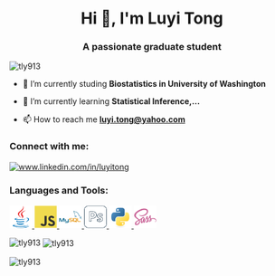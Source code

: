 <h1 align="center">Hi 👋, I'm Luyi Tong</h1>
<h3 align="center">A passionate graduate student</h3>

<p align="left"> <img src="https://komarev.com/ghpvc/?username=tly913&label=Profile%20views&color=0e75b6&style=flat" alt="tly913" /> </p>

- 🔭 I’m currently studing **Biostatistics in University of Washington**

- 🌱 I’m currently learning **Statistical Inference,...**

- 📫 How to reach me **luyi.tong@yahoo.com**

<h3 align="left">Connect with me:</h3>
<p align="left">
<a href="https://linkedin.com/in/www.linkedin.com/in/luyitong" target="blank"><img align="center" src="https://raw.githubusercontent.com/rahuldkjain/github-profile-readme-generator/master/src/images/icons/Social/linked-in-alt.svg" alt="www.linkedin.com/in/luyitong" height="30" width="40" /></a>
</p>

<h3 align="left">Languages and Tools:</h3>
<p align="left"> <a href="https://www.java.com" target="_blank" rel="noreferrer"> <img src="https://raw.githubusercontent.com/devicons/devicon/master/icons/java/java-original.svg" alt="java" width="40" height="40"/> </a> <a href="https://developer.mozilla.org/en-US/docs/Web/JavaScript" target="_blank" rel="noreferrer"> <img src="https://raw.githubusercontent.com/devicons/devicon/master/icons/javascript/javascript-original.svg" alt="javascript" width="40" height="40"/> </a> <a href="https://www.mysql.com/" target="_blank" rel="noreferrer"> <img src="https://raw.githubusercontent.com/devicons/devicon/master/icons/mysql/mysql-original-wordmark.svg" alt="mysql" width="40" height="40"/> </a> <a href="https://www.photoshop.com/en" target="_blank" rel="noreferrer"> <img src="https://raw.githubusercontent.com/devicons/devicon/master/icons/photoshop/photoshop-line.svg" alt="photoshop" width="40" height="40"/> </a> <a href="https://www.python.org" target="_blank" rel="noreferrer"> <img src="https://raw.githubusercontent.com/devicons/devicon/master/icons/python/python-original.svg" alt="python" width="40" height="40"/> </a> <a href="https://sass-lang.com" target="_blank" rel="noreferrer"> <img src="https://raw.githubusercontent.com/devicons/devicon/master/icons/sass/sass-original.svg" alt="sass" width="40" height="40"/> </a> </p>

<p><img align="left" src="https://github-readme-stats.vercel.app/api/top-langs?username=tly913&show_icons=true&locale=en&layout=compact" alt="tly913" /></p>

<p>&nbsp;<img align="center" src="https://github-readme-stats.vercel.app/api?username=tly913&show_icons=true&locale=en" alt="tly913" /></p>

<p><img align="center" src="https://github-readme-streak-stats.herokuapp.com/?user=tly913&" alt="tly913" /></p>

